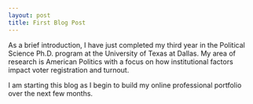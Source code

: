 ```yaml
---
layout: post
title: First Blog Post
---
```


As a brief introduction, I have just completed my third year in the Political Science Ph.D. program at the University of Texas at Dallas. My area of research is American Politics with a focus on how institutional factors impact voter registration and turnout. 

I am starting this blog as I begin to build my online professional portfolio over the next few months.
